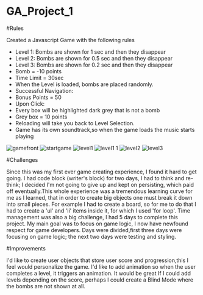 # GA_Project_1

#Rules

Created a Javascript Game with the following rules

* Level 1: Bombs are shown for 1 sec and then they disappear
* Level 2: Bombs are shown for 0.5 sec and then they disappear
* Level 3: Bombs are shown for 0.2 sec and then they disappear
* Bomb = -10 points
* Time Limit = 30sec
* When the Level is loaded, bombs are placed randomly.
* Successful Navigation:
* Bonus Points = 50
* Upon Click:
* Every box will be highlighted dark grey that is not a bomb
* Grey box = 10 points
* Reloading will take you back to Level Selection.
* Game has its own soundtrack,so when the game loads the music starts playing

![gamefront](https://user-images.githubusercontent.com/25141069/27951068-79a5c116-62b8-11e7-8fa9-7ff71e7be6b4.png)
![startgame](https://user-images.githubusercontent.com/25141069/27954170-a6187ba2-62c3-11e7-954a-c75e028d2ba4.png)
![level1](https://user-images.githubusercontent.com/25141069/27951388-99ea805a-62b9-11e7-826d-05a79d2849e9.png)
![level1 1](https://user-images.githubusercontent.com/25141069/27951406-abed7596-62b9-11e7-9705-8fcc1edfeb9d.png)
![level2](https://user-images.githubusercontent.com/25141069/27951309-5011bf7a-62b9-11e7-878b-67a0cb246aab.png)
![level3](https://user-images.githubusercontent.com/25141069/27951510-0f5a7584-62ba-11e7-96e7-d0cd5ae508e2.png)

#Challenges

Since this was my first ever game creating experience, I found it hard
to get going. I had code block (writer's block) for two days, I had to
think and re-think; I decided I'm not going to give up and kept on persisting,
which paid off eventually.This whole experience was a tremendous learning curve
for me as I learned, that in order to create big objects one must break it down
into small pieces. For example I had to create a board, so for me to do that I
had to create a 'ul' and 'li' items inside it, for which I used 'for loop'.
Time management was also a big challenge, I had 5 days to complete this
project. My main goal was to focus on game logic, I now have newfound respect
for game developers. Days were divided,first three days were focusing on
game logic; the next two days were testing and styling.

#Improvements

I'd like to create user objects that store user score and progression,this
I feel would personalize the game. I'd like to add animation so when the user
completes a level, it triggers an animation. It would be great If I could add
levels depending on the score, perhaps I could create a Blind Mode where the
bombs are not shown at all.
